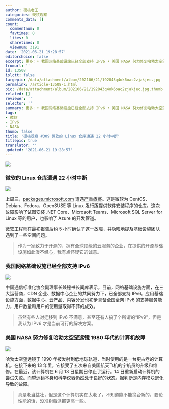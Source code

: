 ```yaml
---
author: 硬核老王
categories: 硬核观察
comments_data: []
count:
  commentnum: 0
  favtimes: 0
  likes: 0
  sharetimes: 0
  viewnum: 3191
date: '2021-06-21 19:28:57'
editorchoice: false
excerpt: 更多：• 我国网络基础设施已经全部支持 IPv6 • 美国 NASA 努力修复哈勃太空望远镜 1980 年代的计算机故障
fromurl: ''
id: 13508
islctt: false
largepic: /data/attachment/album/202106/21/192843q4ok6oac2zjakjec.jpg
permalink: /article-13508-1.html
pic: /data/attachment/album/202106/21/192843q4ok6oac2zjakjec.jpg.thumb.jpg
related: []
reviewer: ''
selector: ''
summary: 更多：• 我国网络基础设施已经全部支持 IPv6 • 美国 NASA 努力修复哈勃太空望远镜 1980 年代的计算机故障
tags:
- 微软
- IPv6
- NASA
thumb: false
title: '硬核观察 #309 微软的 Linux 仓库遭遇 22 小时中断'
titlepic: true
translator: ''
updated: '2021-06-21 19:28:57'
---
```


![](/data/attachment/album/202106/21/192843q4ok6oac2zjakjec.jpg)


### 微软的 Linux 仓库遭遇 22 小时中断


![](/data/attachment/album/202106/21/192840ggppuuxeggzeujyj.jpg)


上周三，[packages.microsoft.com](http://packages.microsoft.com/) 遭遇[严重瘫痪](https://arstechnica.com/gadgets/2021/06/microsofts-linux-repositories-were-down-for-18-hours/)。这是微软为 CentOS、Debian、Fedora、OpenSUSE 等 Linux 发行版提供软件安装程序的仓库。这次故障影响了试图安装 .NET Core、Microsoft Teams、Microsoft SQL Server for Linux 等的用户，也影响了 Azure 的开发管道。


微软工程师在最初报告后约 5 小时确认了这一故障，并隐晦地提及基础设施团队遇到了一些空间问题。



> 
> 作为一家致力于开源的、拥有全球顶级的云服务的企业，在提供的开源基础设施如此漫不经心，我有点怀疑它的诚意。
> 
> 
> 


### 我国网络基础设施已经全部支持 IPv6


![](/data/attachment/album/202106/21/192842rs9rhmmt4kfzgvfh.jpg)


中国通信标准化协会副理事长兼秘书长闻库表示，目前，网络基础设施方面，在三大运营商，CDN 企业、数据中心企业的共同努力下，已全部支持 IPv6。应用基础设施方面，数据中心、云产品、内容分发也初步具备全国全网 IPv6 的支持服务能力，用户数量和用户的使用量取得不菲的成效。



> 
> 虽然有些人对迁移到 IPv6 不满意，甚至还有人搞了个所谓的“IPv9”，但是我认为 IPv6 才是当前可行的解决方案。
> 
> 
> 


### 美国 NASA 努力修复哈勃太空望远镜 1980 年代的计算机故障


![](/data/attachment/album/202106/21/192842vl4xjeltux2rul99.jpg)


哈勃太空望远镜于 1990 年被发射到低地球轨道，当时使用的是一台更古老的计算机。在接下来的 13 年里，它接受了五次来自美国航天飞机的宇航员的升级和维修。在最近，该计算机在 6 月 13 日星期日停止了运行。14 日重新启动计算机的尝试失败。而望远镜本身和科学仪器仍然处于良好的状态。据判断是内存模块退化导致的故障。



> 
> 真是老当益壮，但是这个计算机实在太老了，不知道能不能换台新的，要论性能的话，没准树莓派都更高一些。
> 
> 
>